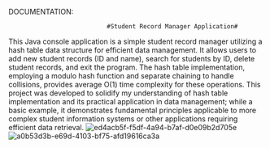 DOCUMENTATION:

                               #Student Record Manager Application#

This Java console application is a simple student record manager utilizing a hash table data structure for efficient data management.  It allows users to add new student records (ID and name), search for students by ID, delete student records, and exit the program.  The hash table implementation, employing a modulo hash function and separate chaining to handle collisions, provides average O(1) time complexity for these operations. This project was developed to solidify my understanding of hash table implementation and its practical application in data management; while a basic example, it demonstrates fundamental principles applicable to more complex student information systems or other applications requiring efficient data retrieval.
![ed4acb5f-f5df-4a94-b7af-d0e09b2d705e](https://github.com/user-attachments/assets/cb0876e6-948d-4917-86d5-d53b8d3c00d7)
![a0b53d3b-e69d-4103-bf75-afd19616ca3a](https://github.com/user-attachments/assets/bce12f3d-0943-48c1-9152-99f0e575536f)



